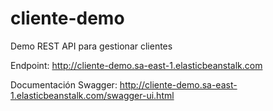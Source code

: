 # cliente-demo

Demo REST API para gestionar clientes

Endpoint: http://cliente-demo.sa-east-1.elasticbeanstalk.com

Documentación Swagger: http://cliente-demo.sa-east-1.elasticbeanstalk.com/swagger-ui.html

